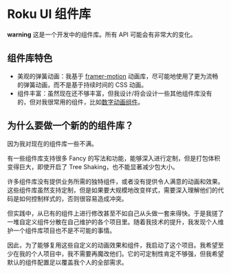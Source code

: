 # Roku UI 组件库

**warning** 这是一个开发中的组件库。所有 API 可能会有非常大的变化。

## 组件库特色

- 美观的弹簧动画：我基于 [framer-motion](https://www.framer.com/motion/) 动画库，尽可能地使用了更为流畅的弹簧动画，而不是基于持续时间的 CSS 动画。
- 组件丰富：虽然现在还不够丰富，但我设计/将会设计一些其他组件库没有的，但对我很常用的组件，比如[数字动画组件](https://roku-ui.vercel.app/?path=/story/display-digital--default)。

## 为什么要做一个新的的组件库？

因为我对现在的组件库一些不满。

有一些组件库支持很多 Fancy 的写法和功能，能够深入进行定制，但是打包体积变得巨大，即使开启了 Tree Shaking，也不能显著减少包大小。

许多组件库没有提供业务所需的独特组件，或者没有提供令人满意的动画和效果。这些组件库虽然支持定制，但是如果要大规模地改变样式，需要深入理解他们的代码是如何控制样式的，否则很容易造成冲突。

但实践中，从已有的组件上进行修改甚至不如自己从头做一套来得快。于是我搓了一堆自定义组件分散在自己维护的各个项目里。随着我技术的提升，我发现个人维护一个组件库项目也不是不可能的事情。

因此，为了能够复用这些自定义的动画效果和组件，我启动了这个项目。我希望至少在我的个人项目中，我不需要再魔改他们。它的可定制性肯定不够强，但我希望默认的组件配置足以覆盖我个人的全部需求。
